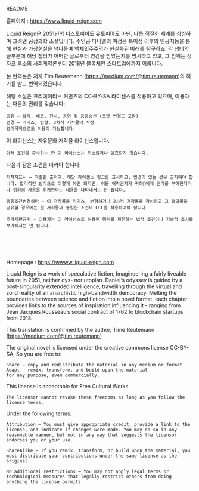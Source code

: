 README


홈페이지 : https://www.liquid-reign.com <br>

Liquid Reign은 2051년의 디스토피아도 유토피아도 아닌, 나름 적절한 세계를 상상하며 그려낸 공상과학 소설입니다. 주인공 다니엘의 여정은 특이점 이후의 인공지능을 통해 현실과 가상현실을 넘나들며 액체민주주의가 현실화된 미래를 탐구하죠. 각 챕터의 끝부분에 해당 챕터가 어떠한 글로부터 영감을 받았는지를 명시하고 있고, 그 범위는 장 자크 루소의 사회계약론부터 2018년 블록체인 스타트업에까지 이릅니다. 
<br>

본 번역본은 저자 Tim Reutemann (https://medium.com/@tim.reutemann)의 허가를 받고 번역되었습니다.
<br>

해당 소설은 크리에이티브 커먼즈의 CC-BY-SA 라이센스를 적용하고 있으며, 이용자는 다음의 권리를 갖습니다:

    공유 — 복제, 배포, 전시, 공연 및 공중송신 (포맷 변경도 포함)
    변경 — 리믹스, 변형, 2차적 저작물의 작성
    영리목적으로도 이용이 가능합니다.

이 라이선스는 자유문화 저작물 라이선스입니다.

    아래 조건을 준수하는 한 이 라이선스는 취소되거나 실효되지 않습니다.

다음과 같은 조건을 따라야 합니다:

    저작자표시 — 적절한 출처와, 해당 라이센스 링크를 표시하고, 변경이 있는 경우 공지해야 합니다. 합리적인 방식으로 이렇게 하면 되지만, 이용 허락권자가 귀하에게 권리를 부여한다거나 귀하의 사용을 허가한다는 내용을 나타내서는 안 됩니다.

    동일조건변경허락 — 이 저작물을 리믹스, 변형하거나 2차적 저작물을 작성하고 그 결과물을 공유할 경우에는 원 저작물과 동일한 조건의 CCL을 적용하여야 합니다.

    추가제한금지 — 이용자는 이 라이선스로 허용된 행위를 제한하는 법적 조건이나 기술적 조치를
    부가해서는 안 됩니다.





<Br><br><br><br>
Homepage : https://wwww.liquid-reign.com
    
Liquid Reign is a work of speculative fiction, Imagineering a fairly  liveable future in 2051, neither dys- nor utopian. Daniel‘s odyssey is  guided by a post-singularity extended intelligence, travelling through  the virtual and solid reality of an anarchistic high-bandwidth  democracy. Melting the boundaries between science and fiction into a  novel format, each chapter provides links to the sources of inspiration  influencing it - ranging from Jean Jacques Rousseau‘s social contract of  1762 to blockchain startups from 2018.

This translation is confirmed by the author, Time Reutemann (https://medium.com/@tim.reutemann)

The original novel is licensed under the creative commons license CC-BY-SA, 
So you are free to:

    Share — copy and redistribute the material in any medium or format
    Adapt — remix, transform, and build upon the material
    for any purpose, even commercially.

This license is acceptable for Free Cultural Works.

    The licensor cannot revoke these freedoms as long as you follow the license terms.

Under the following terms:

    Attribution — You must give appropriate credit, provide a link to the license, and indicate if changes were made. You may do so in any reasonable manner, but not in any way that suggests the licensor endorses you or your use.

    ShareAlike — If you remix, transform, or build upon the material, you must distribute your contributions under the same license as the original.

    No additional restrictions — You may not apply legal terms or technological measures that legally restrict others from doing anything the license permits.

